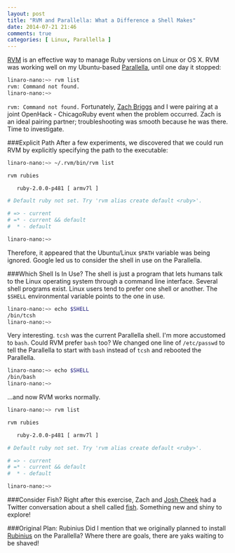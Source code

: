 ```yaml
---
layout: post
title: "RVM and Parallella: What a Difference a Shell Makes"
date: 2014-07-21 21:46
comments: true
categories: [ Linux, Parallella ]
---
```

[RVM](/blog/2013/05/16/upgrading-ruby-with-rvm/) is an effective way to manage Ruby versions on Linux or OS X. RVM was working well on my Ubuntu-based [Parallella](/blog/2014/07/07/parallella-quick-start-guide-with-gotchas/), until one day it stopped:

```bash
linaro-nano:~> rvm list
rvm: Command not found.
linaro-nano:~>

```
`rvm: Command not found.` Fortunately, [Zach Briggs](https://twitter.com/theotherzach) and I were pairing at a joint OpenHack - ChicagoRuby event when the problem occurred. Zach is an ideal pairing partner; troubleshooting was smooth because he was there. Time to investigate.
<!--more-->
###Explicit Path
After a few experiments, we discovered that we could run RVM by explicitly specifying the path to the executable:

```bash
linaro-nano:~> ~/.rvm/bin/rvm list

rvm rubies

   ruby-2.0.0-p481 [ armv7l ]

# Default ruby not set. Try 'rvm alias create default <ruby>'.

# => - current
# =* - current && default
#  * - default

linaro-nano:~>

```

Therefore, it appeared that the Ubuntu/Linux `$PATH` variable was being ignored. Google led us to consider the shell in use on the Parallella.

###Which Shell Is In Use?
The shell is just a program that lets humans talk to the Linux operating system through a command line interface. Several shell programs exist. Linux users tend to prefer one shell or another. The `$SHELL` environmental variable points to the one in use.

```bash
linaro-nano:~> echo $SHELL
/bin/tcsh
linaro-nano:~>

```

Very interesting. `tcsh` was the current Parallella shell. I'm more accustomed to `bash`. Could RVM prefer `bash` too? We changed one line of `/etc/passwd` to tell the Parallella to start with `bash` instead of `tcsh` and rebooted the Parallella.

```bash
linaro-nano:~> echo $SHELL
/bin/bash
linaro-nano:~>

```
...and now RVM works normally.


```bash
linaro-nano:~> rvm list

rvm rubies

   ruby-2.0.0-p481 [ armv7l ]

# Default ruby not set. Try 'rvm alias create default <ruby>'.

# => - current
# =* - current && default
#  * - default

linaro-nano:~>

```

###Consider Fish?
Right after this exercise, Zach and [Josh Cheek](http://twitter.com/josh_cheek) had a Twitter conversation about a shell called [fish](http://fishshell.com/). Something new and shiny to explore!

###Original Plan: Rubinius
Did I mention that we originally planned to install [Rubinius](/blog/2014/02/06/installing-rubinius-using-rvm/) on the Parallella? Where there are goals, there are yaks waiting to be shaved!

